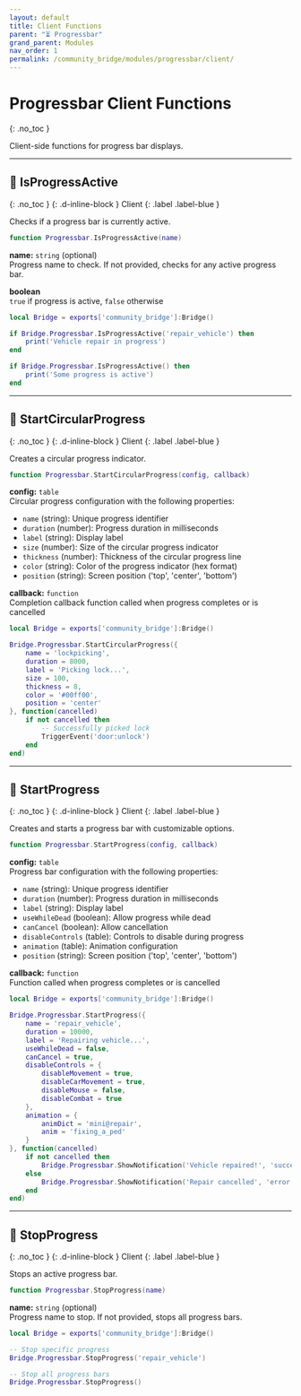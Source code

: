 ```yaml
---
layout: default
title: Client Functions
parent: "⏳ Progressbar"
grand_parent: Modules
nav_order: 1
permalink: /community_bridge/modules/progressbar/client/
---
```


# Progressbar Client Functions
{: .no_toc }

Client-side functions for progress bar displays.

---

## 🔹 IsProgressActive

{: .no_toc }
{: .d-inline-block }
Client
{: .label .label-blue }

Checks if a progress bar is currently active.


```lua
function Progressbar.IsProgressActive(name)
```


**name:** `string` (optional)  
Progress name to check. If not provided, checks for any active progress bar.


**boolean**  
`true` if progress is active, `false` otherwise


```lua
local Bridge = exports['community_bridge']:Bridge()

if Bridge.Progressbar.IsProgressActive('repair_vehicle') then
    print('Vehicle repair in progress')
end

if Bridge.Progressbar.IsProgressActive() then
    print('Some progress is active')
end
```

---

## 🔹 StartCircularProgress

{: .no_toc }
{: .d-inline-block }
Client
{: .label .label-blue }

Creates a circular progress indicator.


```lua
function Progressbar.StartCircularProgress(config, callback)
```


**config:** `table`  
Circular progress configuration with the following properties:
- `name` (string): Unique progress identifier
- `duration` (number): Progress duration in milliseconds
- `label` (string): Display label
- `size` (number): Size of the circular progress indicator
- `thickness` (number): Thickness of the circular progress line
- `color` (string): Color of the progress indicator (hex format)
- `position` (string): Screen position ('top', 'center', 'bottom')

**callback:** `function`  
Completion callback function called when progress completes or is cancelled


```lua
local Bridge = exports['community_bridge']:Bridge()

Bridge.Progressbar.StartCircularProgress({
    name = 'lockpicking',
    duration = 8000,
    label = 'Picking lock...',
    size = 100,
    thickness = 8,
    color = '#00ff00',
    position = 'center'
}, function(cancelled)
    if not cancelled then
        -- Successfully picked lock
        TriggerEvent('door:unlock')
    end
end)
```

---

## 🔹 StartProgress

{: .no_toc }
{: .d-inline-block }
Client
{: .label .label-blue }

Creates and starts a progress bar with customizable options.


```lua
function Progressbar.StartProgress(config, callback)
```


**config:** `table`  
Progress bar configuration with the following properties:
- `name` (string): Unique progress identifier
- `duration` (number): Progress duration in milliseconds
- `label` (string): Display label
- `useWhileDead` (boolean): Allow progress while dead
- `canCancel` (boolean): Allow cancellation
- `disableControls` (table): Controls to disable during progress
- `animation` (table): Animation configuration
- `position` (string): Screen position ('top', 'center', 'bottom')

**callback:** `function`  
Function called when progress completes or is cancelled


```lua
local Bridge = exports['community_bridge']:Bridge()

Bridge.Progressbar.StartProgress({
    name = 'repair_vehicle',
    duration = 10000,
    label = 'Repairing vehicle...',
    useWhileDead = false,
    canCancel = true,
    disableControls = {
        disableMovement = true,
        disableCarMovement = true,
        disableMouse = false,
        disableCombat = true
    },
    animation = {
        animDict = 'mini@repair',
        anim = 'fixing_a_ped'
    }
}, function(cancelled)
    if not cancelled then
        Bridge.Progressbar.ShowNotification('Vehicle repaired!', 'success')
    else
        Bridge.Progressbar.ShowNotification('Repair cancelled', 'error')
    end
end)
```

---

## 🔹 StopProgress

{: .no_toc }
{: .d-inline-block }
Client
{: .label .label-blue }

Stops an active progress bar.


```lua
function Progressbar.StopProgress(name)
```


**name:** `string` (optional)  
Progress name to stop. If not provided, stops all progress bars.


```lua
local Bridge = exports['community_bridge']:Bridge()

-- Stop specific progress
Bridge.Progressbar.StopProgress('repair_vehicle')

-- Stop all progress bars
Bridge.Progressbar.StopProgress()
```